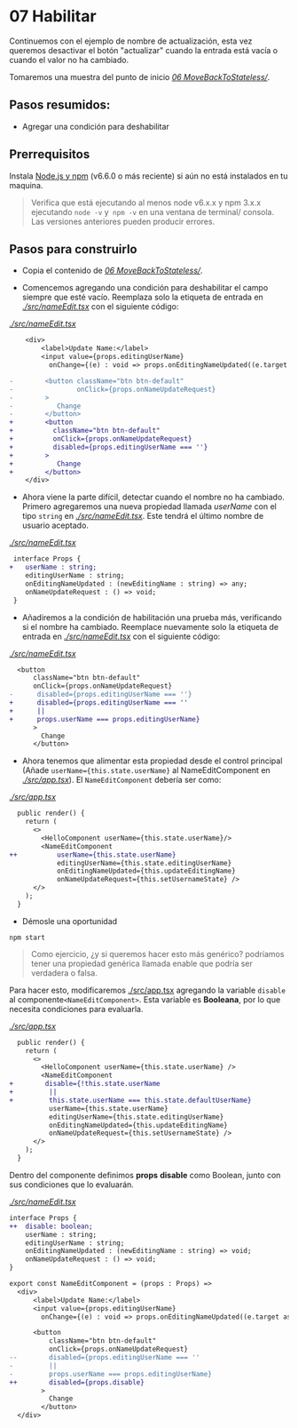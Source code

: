 # 07 Habilitar

Continuemos con el ejemplo de nombre de actualización, esta vez queremos desactivar el
botón "actualizar" cuando la entrada está vacía o cuando el valor no ha cambiado.

Tomaremos una muestra del punto de inicio _[06 MoveBackToStateless/](./../06%20MoveBackToStateless/)_.

## Pasos resumidos:

- Agregar una condición para deshabilitar

## Prerrequisitos

Instala [Node.js y npm](https://nodejs.org/en/) (v6.6.0 o más reciente) si aún no está instalados en tu maquina.

> Verifica que está ejecutando al menos node v6.x.x y npm 3.x.x ejecutando `node -v` y` npm -v` en una ventana de terminal/ consola. Las versiones anteriores pueden producir errores.

## Pasos para construirlo

- Copia el contenido de _[06 MoveBackToStateless/](./../06%20MoveBackToStateless/)_.

- Comencemos agregando una condición para deshabilitar el campo siempre que esté vacío. Reemplaza solo la etiqueta de entrada en _[./src/nameEdit.tsx](./src/nameEdit.tsx)_ con el siguiente código:

_[./src/nameEdit.tsx](./src/nameEdit.tsx)_
```diff
    <div>
        <label>Update Name:</label>
        <input value={props.editingUserName}
          onChange={(e) : void => props.onEditingNameUpdated((e.target as HTMLInputElement).value)} />

-        <button className="btn btn-default" 
-                onClick={props.onNameUpdateRequest}
-        >
-           Change
-        </button>
+        <button 
+          className="btn btn-default" 
+          onClick={props.onNameUpdateRequest}
+          disabled={props.editingUserName === ''}
+        >
+           Change
+        </button>
    </div>
```

- Ahora viene la parte difícil, detectar cuando el nombre no ha cambiado. <br/>
Primero agregaremos una nueva propiedad llamada _userName_ con el tipo `string` en _[./src/nameEdit.tsx](./src/nameEdit.tsx)_. Este tendrá el último nombre de usuario aceptado.

_[./src/nameEdit.tsx](./src/nameEdit.tsx)_

```diff
 interface Props {
+   userName : string;
    editingUserName : string;
    onEditingNameUpdated : (newEditingName : string) => any;
    onNameUpdateRequest : () => void;
 }
 ```

- Añadiremos a la condición de habilitación una prueba más, verificando si el nombre ha cambiado.
Reemplace nuevamente solo la etiqueta de entrada en _[./src/nameEdit.tsx](./src/nameEdit.tsx)_ con el siguiente código:

_[./src/nameEdit.tsx](./src/nameEdit.tsx)_
```diff
  <button 
      className="btn btn-default" 
      onClick={props.onNameUpdateRequest}
-      disabled={props.editingUserName === ''}
+      disabled={props.editingUserName === '' 
+      || 
+      props.userName === props.editingUserName}
      >
        Change
      </button>
```

- Ahora tenemos que alimentar esta propiedad desde el control principal (Añade `userName={this.state.userName}` al NameEditComponent en _[./src/app.tsx](./src/app.tsx)_). El `NameEditComponent` debería ser como:

_[./src/app.tsx](./src/app.tsx)_
```diff
  public render() {
    return (
      <>
        <HelloComponent userName={this.state.userName}/>
        <NameEditComponent
++          userName={this.state.userName}
            editingUserName={this.state.editingUserName}
            onEditingNameUpdated={this.updateEditingName}
            onNameUpdateRequest={this.setUsernameState} />
      </>
    );
  }
```

- Démosle una oportunidad

```
npm start
```

> Como ejercicio, ¿y si queremos hacer esto más genérico? podríamos tener una propiedad genérica llamada enable que podría ser verdadera o falsa.

Para hacer esto, modificaremos [./src/app.tsx](./src/app.tsx) agregando la variable `disable` al componente` <NameEditComponent> `. Esta variable es **Booleana**, por lo que necesita condiciones para evaluarla.

_[./src/app.tsx](./src/app.tsx)_
```diff
  public render() {
    return (
      <>
        <HelloComponent userName={this.state.userName} />
        <NameEditComponent
+        disable={!this.state.userName 
+         ||
+         this.state.userName === this.state.defaultUserName}
          userName={this.state.userName}
          editingUserName={this.state.editingUserName}
          onEditingNameUpdated={this.updateEditingName}
          onNameUpdateRequest={this.setUsernameState} />
      </>
    );
  }
```

Dentro del componente definimos **props** **disable** como Boolean, junto con sus condiciones que lo evaluarán.

_[./src/nameEdit.tsx](./src/nameEdit.tsx)_
```diff
interface Props {
++  disable: boolean;
    userName : string;
    editingUserName : string;
    onEditingNameUpdated : (newEditingName : string) => void;
    onNameUpdateRequest : () => void;  
}

export const NameEditComponent = (props : Props) =>
  <div>
      <label>Update Name:</label>
      <input value={props.editingUserName}
        onChange={(e) : void => props.onEditingNameUpdated((e.target as HTMLInputElement).value)} />

      <button 
          className="btn btn-default" 
          onClick={props.onNameUpdateRequest}
--        disabled={props.editingUserName === '' 
-         ||
-         props.userName === props.editingUserName}
++        disabled={props.disable}
        >
          Change
        </button>
  </div>
```